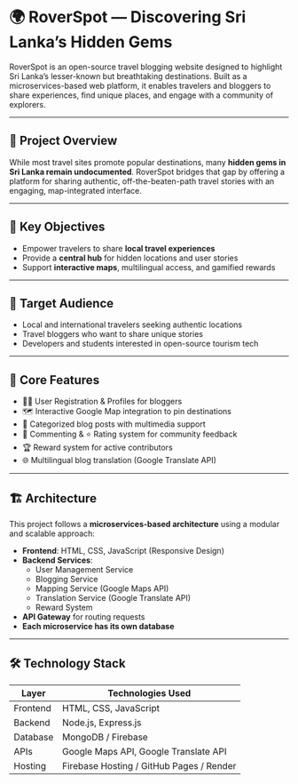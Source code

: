 # 🌍 RoverSpot — Discovering Sri Lanka’s Hidden Gems

RoverSpot is an open-source travel blogging website designed to highlight Sri Lanka’s lesser-known but breathtaking destinations. Built as a microservices-based web platform, it enables travelers and bloggers to share experiences, find unique places, and engage with a community of explorers.

---

## 📌 Project Overview

While most travel sites promote popular destinations, many **hidden gems in Sri Lanka remain undocumented**. RoverSpot bridges that gap by offering a platform for sharing authentic, off-the-beaten-path travel stories with an engaging, map-integrated interface.

---

## 🎯 Key Objectives

- Empower travelers to share **local travel experiences**
- Provide a **central hub** for hidden locations and user stories
- Support **interactive maps**, multilingual access, and gamified rewards

---

## 👥 Target Audience

- Local and international travelers seeking authentic locations
- Travel bloggers who want to share unique stories
- Developers and students interested in open-source tourism tech

---

## 🚀 Core Features

- 🧑‍💻 User Registration & Profiles for bloggers
- 🗺️ Interactive Google Map integration to pin destinations
- 📝 Categorized blog posts with multimedia support
- 💬 Commenting & ⭐ Rating system for community feedback
- 🏆 Reward system for active contributors
- 🌐 Multilingual blog translation (Google Translate API)

---

## 🏗️ Architecture

This project follows a **microservices-based architecture** using a modular and scalable approach:

- **Frontend**: HTML, CSS, JavaScript (Responsive Design)
- **Backend Services**:
  - User Management Service
  - Blogging Service
  - Mapping Service (Google Maps API)
  - Translation Service (Google Translate API)
  - Reward System
- **API Gateway** for routing requests
- **Each microservice has its own database**

---

## 🛠️ Technology Stack

| Layer        | Technologies Used                        |
|--------------|-------------------------------------------|
| Frontend     | HTML, CSS, JavaScript                    |
| Backend      | Node.js, Express.js                      |
| Database     | MongoDB / Firebase                       |
| APIs         | Google Maps API, Google Translate API    |
| Hosting      | Firebase Hosting / GitHub Pages / Render |
